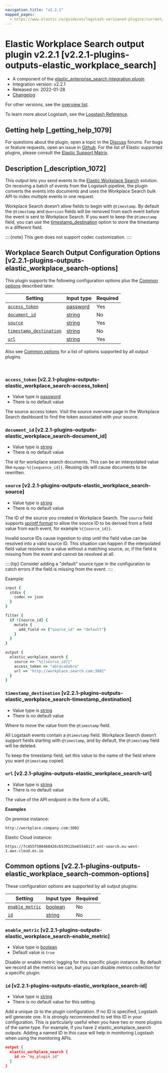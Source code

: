 ```yaml
---
navigation_title: "v2.2.1"
mapped_pages:
  - https://www.elastic.co/guide/en/logstash-versioned-plugins/current/v2.2.1-plugins-outputs-elastic_workplace_search.html
---
```


# Elastic Workplace Search output plugin v2.2.1 [v2.2.1-plugins-outputs-elastic_workplace_search]


* A component of the [elastic_enterprise_search integration plugin](integration-elastic_enterprise_search-index.md)
* Integration version: v2.2.1
* Released on: 2022-01-28
* [Changelog](https://github.com/logstash-plugins/logstash-integration-elastic_enterprise_search/blob/v2.2.1/CHANGELOG.md)

For other versions, see the [overview list](output-elastic_workplace_search-index.md).

To learn more about Logstash, see the [Logstash Reference](logstash://reference/index.md).

## Getting help [_getting_help_1079]

For questions about the plugin, open a topic in the [Discuss](http://discuss.elastic.co) forums. For bugs or feature requests, open an issue in [Github](https://github.com/logstash-plugins/logstash-integration-elastic_enterprise_search). For the list of Elastic supported plugins, please consult the [Elastic Support Matrix](https://www.elastic.co/support/matrix#matrix_logstash_plugins).


## Description [_description_1072]

This output lets you send events to the [Elastic Workplace Search](https://www.elastic.co/workplace-search) solution. On receiving a batch of events from the Logstash pipeline, the plugin converts the events into documents and uses the Workplace Search bulk API to index multiple events in one request.

Workplace Search doesn’t allow fields to begin with `@timestamp`. By default the `@timestamp` and `@version` fields will be removed from each event before the event is sent to Workplace Search. If you want to keep the `@timestamp` field, you can use the [timestamp_destination](v2-2-1-plugins-outputs-elastic_workplace_search.md#v2.2.1-plugins-outputs-elastic_workplace_search-timestamp_destination) option to store the timestamp in a different field.

::::{note}
This gem does not support codec customization.
::::



## Workplace Search Output Configuration Options [v2.2.1-plugins-outputs-elastic_workplace_search-options]

This plugin supports the following configuration options plus the [Common options](v2-2-1-plugins-outputs-elastic_workplace_search.md#v2.2.1-plugins-outputs-elastic_workplace_search-common-options) described later.

| Setting | Input type | Required |
| --- | --- | --- |
| [`access_token`](v2-2-1-plugins-outputs-elastic_workplace_search.md#v2.2.1-plugins-outputs-elastic_workplace_search-access_token) | [password](logstash://reference/configuration-file-structure.md#password) | Yes |
| [`document_id`](v2-2-1-plugins-outputs-elastic_workplace_search.md#v2.2.1-plugins-outputs-elastic_workplace_search-document_id) | [string](logstash://reference/configuration-file-structure.md#string) | No |
| [`source`](v2-2-1-plugins-outputs-elastic_workplace_search.md#v2.2.1-plugins-outputs-elastic_workplace_search-source) | [string](logstash://reference/configuration-file-structure.md#string) | Yes |
| [`timestamp_destination`](v2-2-1-plugins-outputs-elastic_workplace_search.md#v2.2.1-plugins-outputs-elastic_workplace_search-timestamp_destination) | [string](logstash://reference/configuration-file-structure.md#string) | No |
| [`url`](v2-2-1-plugins-outputs-elastic_workplace_search.md#v2.2.1-plugins-outputs-elastic_workplace_search-url) | [string](logstash://reference/configuration-file-structure.md#string) | Yes |

Also see [Common options](v2-2-1-plugins-outputs-elastic_workplace_search.md#v2.2.1-plugins-outputs-elastic_workplace_search-common-options) for a list of options supported by all output plugins.

 

### `access_token` [v2.2.1-plugins-outputs-elastic_workplace_search-access_token]

* Value type is [password](logstash://reference/configuration-file-structure.md#password)
* There is no default value

The source access token. Visit the source overview page in the Workplace Search dashboard to find the token associated with your source.


### `document_id` [v2.2.1-plugins-outputs-elastic_workplace_search-document_id]

* Value type is [string](logstash://reference/configuration-file-structure.md#string)
* There is no default value

The id for workplace search documents. This can be an interpolated value like `myapp-%{{sequence_id}}`. Reusing ids will cause documents to be rewritten.


### `source` [v2.2.1-plugins-outputs-elastic_workplace_search-source]

* Value type is [string](logstash://reference/configuration-file-structure.md#string)
* There is no default value

The ID of the source you created in Workplace Search. The `source` field supports [sprintf format](logstash://reference/event-dependent-configuration.md#sprintf) to allow the source ID to be derived from a field value from each event, for example `%{{source_id}}`.

Invalid source IDs cause ingestion to stop until the field value can be resolved into a valid source ID. This situation can happen if the interpolated field value resolves to a value without a matching source, or, if the field is missing from the event and cannot be resolved at all.

::::{tip}
Consider adding a "default" source type in the configuration to catch errors if the field is missing from the event.
::::


Example:

```ruby
input {
  stdin {
    codec => json
  }
}

filter {
  if ![source_id] {
    mutate {
      add_field => {"source_id" => "default"}
    }
  }
}

output {
  elastic_workplace_search {
    source => "%{[source_id]}"
    access_token => "abracadabra"
    url => "http://workplace.search.com:3002"
  }
}
```


### `timestamp_destination` [v2.2.1-plugins-outputs-elastic_workplace_search-timestamp_destination]

* Value type is [string](logstash://reference/configuration-file-structure.md#string)
* There is no default value

Where to move the value from the `@timestamp` field.

All Logstash events contain a `@timestamp` field. Workplace Search doesn’t support fields starting with `@timestamp`, and by default, the `@timestamp` field will be deleted.

To keep the timestamp field, set this value to the name of the field where you want `@timestamp` copied.


### `url` [v2.2.1-plugins-outputs-elastic_workplace_search-url]

* Value type is [string](logstash://reference/configuration-file-structure.md#string)
* There is no default value

The value of the API endpoint in the form of a URL.

**Examples**

On premise instance:

`http://workplace.company.com:3002`

Elastic Cloud instance:

`https://7c455f508468426cb53912be65548117.ent-search.eu-west-1.aws.cloud.es.io`



## Common options [v2.2.1-plugins-outputs-elastic_workplace_search-common-options]

These configuration options are supported by all output plugins:

| Setting | Input type | Required |
| --- | --- | --- |
| [`enable_metric`](v2-2-1-plugins-outputs-elastic_workplace_search.md#v2.2.1-plugins-outputs-elastic_workplace_search-enable_metric) | [boolean](logstash://reference/configuration-file-structure.md#boolean) | No |
| [`id`](v2-2-1-plugins-outputs-elastic_workplace_search.md#v2.2.1-plugins-outputs-elastic_workplace_search-id) | [string](logstash://reference/configuration-file-structure.md#string) | No |

### `enable_metric` [v2.2.1-plugins-outputs-elastic_workplace_search-enable_metric]

* Value type is [boolean](logstash://reference/configuration-file-structure.md#boolean)
* Default value is `true`

Disable or enable metric logging for this specific plugin instance. By default we record all the metrics we can, but you can disable metrics collection for a specific plugin.


### `id` [v2.2.1-plugins-outputs-elastic_workplace_search-id]

* Value type is [string](logstash://reference/configuration-file-structure.md#string)
* There is no default value for this setting.

Add a unique `ID` to the plugin configuration. If no ID is specified, Logstash will generate one. It is strongly recommended to set this ID in your configuration. This is particularly useful when you have two or more plugins of the same type. For example, if you have 2 elastic_workplace_search outputs. Adding a named ID in this case will help in monitoring Logstash when using the monitoring APIs.

```json
output {
  elastic_workplace_search {
    id => "my_plugin_id"
  }
}
```
